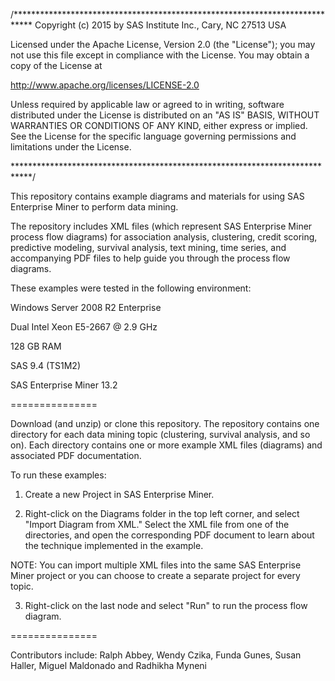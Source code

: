 /****************************************************************************
Copyright (c) 2015 by SAS Institute Inc., Cary, NC 27513 USA

Licensed under the Apache License, Version 2.0 (the "License"); 
you may not use this file except in compliance with the License. 
You may obtain a copy of the License at 

   http://www.apache.org/licenses/LICENSE-2.0 

Unless required by applicable law or agreed to in writing, software 
distributed under the License is distributed on an "AS IS" BASIS, 
WITHOUT WARRANTIES OR CONDITIONS OF ANY KIND, either express or implied. 
See the License for the specific language governing permissions and 
limitations under the License.  

****************************************************************************/

This repository contains example diagrams and materials for using 
SAS Enterprise Miner to perform data mining.

The repository includes XML files (which represent SAS Enterprise Miner 
process flow diagrams) for association analysis, clustering, credit scoring, 
predictive modeling, survival analysis, text mining, time series, and 
accompanying PDF files to help guide you through the process flow diagrams.

These examples were tested in the following environment:

Windows Server 2008 R2 Enterprise

Dual Intel Xeon E5-2667 @ 2.9 GHz

128 GB RAM 

SAS 9.4 (TS1M2)

SAS Enterprise Miner 13.2

===============

Download (and unzip) or clone this repository. The repository contains one 
directory for each data mining topic (clustering, survival analysis, and 
so on). Each directory contains one or more example XML files (diagrams) 
and associated PDF documentation. 

To run these examples:

1) Create a new Project in SAS Enterprise Miner. 

2) Right-click on the Diagrams folder in the top left corner, and select 
"Import Diagram from XML." Select the XML file from one of the directories,
and open the corresponding PDF document to learn about the technique
implemented in the example.

NOTE: You can import multiple XML files into the same SAS Enterprise Miner
project or you can choose to create a separate project for every topic.

3) Right-click on the last node and select "Run" to run the process flow
diagram.

===============

Contributors include: Ralph Abbey, Wendy Czika, Funda Gunes, Susan Haller,
Miguel Maldonado and Radhikha Myneni